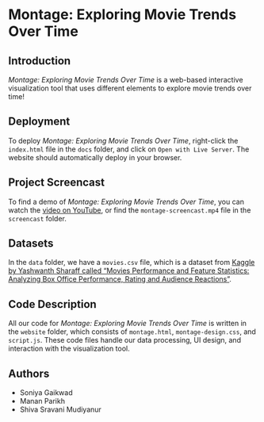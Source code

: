 # Montage: Exploring Movie Trends Over Time

## Introduction

_Montage: Exploring Movie Trends Over Time_ is a web-based interactive visualization tool that uses different elements to explore movie trends over time!

## Deployment

To deploy _Montage: Exploring Movie Trends Over Time_, right-click the `index.html` file in the `docs` folder, and click on `Open with Live Server`. The website should automatically deploy in your browser.

## Project Screencast

To find a demo of _Montage: Exploring Movie Trends Over Time_, you can watch the [video on YouTube](https://youtu.be/58AbuQt9inQ), or find the `montage-screencast.mp4` file in the `screencast` folder.

## Datasets

In the `data` folder, we have a `movies.csv` file, which is a dataset from [Kaggle by Yashwanth Sharaff called “Movies Performance and Feature Statistics: Analyzing Box Office Performance, Rating and Audience Reactions”](https://www.kaggle.com/datasets/thedevastator/movies-performance-and-feature-statistics).

## Code Description

All our code for _Montage: Exploring Movie Trends Over Time_ is written in the `website` folder, which consists of `montage.html`, `montage-design.css`, and `script.js`. These code files handle our data processing, UI design, and interaction with the visualization tool.

## Authors

- Soniya Gaikwad
- Manan Parikh
- Shiva Sravani Mudiyanur